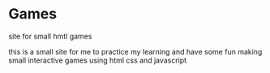 # Games
site for small hmtl games

this is a small site for me to practice my learning and have some fun making small interactive games using html css and javascript